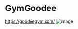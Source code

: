 # GymGoodee

https://goodeegym.com/
![image](https://user-images.githubusercontent.com/75296391/178622864-cf3918c7-ea3e-48e9-a9a8-35b3c20feb36.png)

